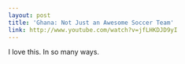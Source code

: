 ```yaml
---
layout: post
title: 'Ghana: Not Just an Awesome Soccer Team'
link: http://www.youtube.com/watch?v=jfLHKDJD9yI
---
```



I love this. In so many ways.
